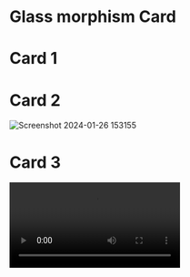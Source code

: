 #  Glass morphism Card
# Card 1


# Card 2
![Screenshot 2024-01-26 153155](https://github.com/SUNNYKUMAR1232/CSS-project/assets/123469525/4cc8fb4b-b350-4d75-a37b-5477df4da5d7)

# Card 3
![Card3](https://github.com/SUNNYKUMAR1232/CSS-project/assets/video/Card3.mp4](https://github.com/SUNNYKUMAR1232/CSS-project/blob/main/assets/video/Card3.mp4)https://github.com/SUNNYKUMAR1232/CSS-project/blob/main/assets/video/Card3.mp4)
